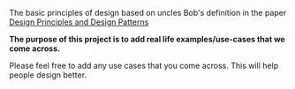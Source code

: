 The basic principles of design based on uncles Bob's definition in the paper [Design Principles and
Design Patterns](https://web.archive.org/web/20150906155800/http://www.objectmentor.com/resources/articles/Principles_and_Patterns.pdf)

**The purpose of this project is to add real life examples/use-cases that we come across.**

Please feel free to add any use cases that you come across. This will help people design better.